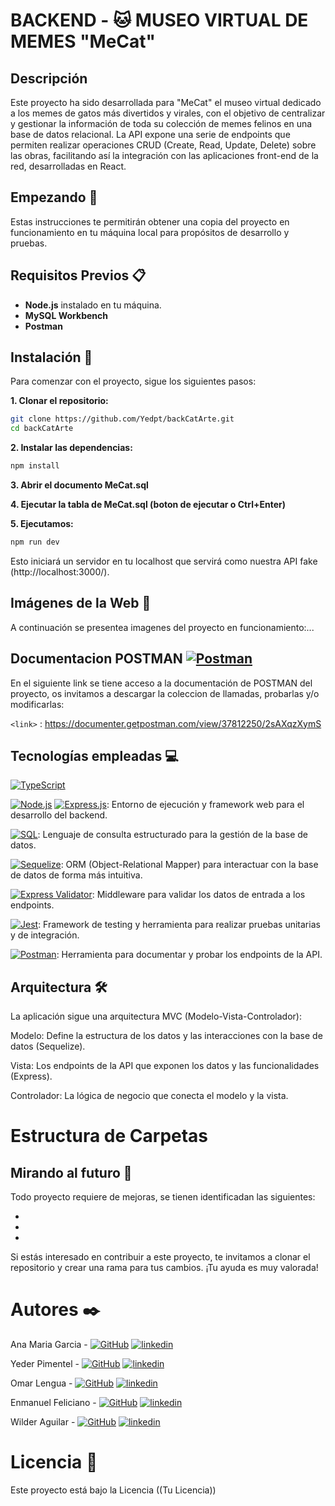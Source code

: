 # **BACKEND - 🐱 MUSEO VIRTUAL DE MEMES "MeCat"**

## Descripción
Este proyecto ha sido desarrollada para "MeCat" el museo virtual dedicado a los memes de gatos más divertidos y virales, con el objetivo de centralizar y gestionar la información de toda su colección de memes felinos en una base de datos relacional. La API expone una serie de endpoints que permiten realizar operaciones CRUD (Create, Read, Update, Delete) sobre las obras, facilitando así la integración con las aplicaciones front-end de la red, desarrolladas en React.

## Empezando 🚀
Estas instrucciones te permitirán obtener una copia del proyecto en funcionamiento en tu máquina local para propósitos de desarrollo y pruebas.

## Requisitos Previos 📋

- **Node.js** instalado en tu máquina.
- **MySQL Workbench** 
- **Postman**

## Instalación 🔧

Para comenzar con el proyecto, sigue los siguientes pasos:

**1. Clonar el repositorio:**

```bash
git clone https://github.com/Yedpt/backCatArte.git
cd backCatArte
```

**2. Instalar las dependencias:**

```bash
npm install
```
**3. Abrir el documento MeCat.sql**

**4. Ejecutar la tabla de MeCat.sql (boton de ejecutar o **Ctrl+Enter**)**

**5. Ejecutamos:**

```bash
npm run dev
```

Esto iniciará un servidor en tu localhost que servirá como nuestra API fake (http://localhost:3000/).

## Imágenes de la Web 🌅

A continuación se presentea imagenes del proyecto en funcionamiento:...


## Documentacion POSTMAN [![Postman](https://img.shields.io/badge/Postman-F65E1D?style=for-the-badge&logo=postman&logoColor=white)](https://www.postman.com/)

En el siguiente link se tiene acceso a la documentación de POSTMAN del proyecto, os invitamos a descargar la coleccion de llamadas, probarlas y/o modificarlas:

`<link>` : <https://documenter.getpostman.com/view/37812250/2sAXqzXymS>


## Tecnologías empleadas 💻

[![TypeScript](https://img.shields.io/badge/TypeScript-blue?style=for-the-badge)](https://www.typescriptlang.org/)

[![Node.js](https://img.shields.io/badge/Node.js-green?style=for-the-badge&logo=node.js&logoColor=white)](https://nodejs.org/) [![Express.js](https://img.shields.io/badge/Express.js-4DB33A?style=for-the-badge&logo=express&logoColor=white)](https://expressjs.com/): Entorno de ejecución y framework web para el desarrollo del backend.

[![SQL](https://img.shields.io/badge/SQL-307DB1?style=for-the-badge&logo=postgresql&logoColor=white)](https://www.postgresql.org/): Lenguaje de consulta estructurado para la gestión de la base de datos.

[![Sequelize](https://img.shields.io/badge/Sequelize-5272B4?style=for-the-badge&logo=sequelize&logoColor=white)](https://sequelize.org/): ORM (Object-Relational Mapper) para interactuar con la base de datos de forma más intuitiva.

[![Express Validator](https://img.shields.io/badge/Express%20Validator-blue?style=for-the-badge&logo=express&logoColor=white)](https://www.npmjs.com/package/express-validator): Middleware para validar los datos de entrada a los endpoints.

[![Jest](https://img.shields.io/badge/Jest-blue?style=for-the-badge&logo=jest&logoColor=white)](https://jestjs.io/): Framework de testing y herramienta para realizar pruebas unitarias y de integración.

[![Postman](https://img.shields.io/badge/Postman-F65E1D?style=for-the-badge&logo=postman&logoColor=white)](https://www.postman.com/): Herramienta para documentar y probar los endpoints de la API.

##  Arquitectura 🛠️

La aplicación sigue una arquitectura MVC (Modelo-Vista-Controlador):

Modelo: Define la estructura de los datos y las interacciones con la base de datos (Sequelize).

Vista: Los endpoints de la API que exponen los datos y las funcionalidades (Express).

Controlador: La lógica de negocio que conecta el modelo y la vista.

# Estructura de Carpetas




## Mirando al futuro 🔮

Todo proyecto requiere de mejoras, se tienen identificadan las siguientes:

-

-

-

Si estás interesado en contribuir a este proyecto, te invitamos a clonar el repositorio y crear una rama para tus cambios. ¡Tu ayuda es muy valorada!

# Autores ✒️
Ana Maria Garcia - [![GitHub](https://img.shields.io/badge/GitHub-100000?style=for-the-badge&logo=github&logoColor=white)](https://github.com/AnaMaria-Sole) [![linkedin](https://img.shields.io/badge/linkedin-0A66C2?style=for-the-badge&logo=linkedin&logoColor=white)](https://www.linkedin.com/in/ana-maria-graphicdesigner/)

Yeder Pimentel - [![GitHub](https://img.shields.io/badge/GitHub-100000?style=for-the-badge&logo=github&logoColor=white)](https://github.com/Yedpt) [![linkedin](https://img.shields.io/badge/linkedin-0A66C2?style=for-the-badge&logo=linkedin&logoColor=white)](https://www.linkedin.com/in/yeder-pimentel/)

Omar Lengua - [![GitHub](https://img.shields.io/badge/GitHub-100000?style=for-the-badge&logo=github&logoColor=white)](https://github.com/Omarlsant) [![linkedin](https://img.shields.io/badge/linkedin-0A66C2?style=for-the-badge&logo=linkedin&logoColor=white)](https://www.linkedin.com/in/omarlengua/)

Enmanuel Feliciano - [![GitHub](https://img.shields.io/badge/GitHub-100000?style=for-the-badge&logo=github&logoColor=white)](https://github.com/EnmanuelFL) [![linkedin](https://img.shields.io/badge/linkedin-0A66C2?style=for-the-badge&logo=linkedin&logoColor=white)](https://www.linkedin.com/in/wilderaguilar/)

Wilder Aguilar - [![GitHub](https://img.shields.io/badge/GitHub-100000?style=for-the-badge&logo=github&logoColor=white)](https://github.com/Wilder-Aguilar) [![linkedin](https://img.shields.io/badge/linkedin-0A66C2?style=for-the-badge&logo=linkedin&logoColor=white)](https://www.linkedin.com/in/wilderaguilar/)

# Licencia 📄
Este proyecto está bajo la Licencia ((Tu Licencia)) 